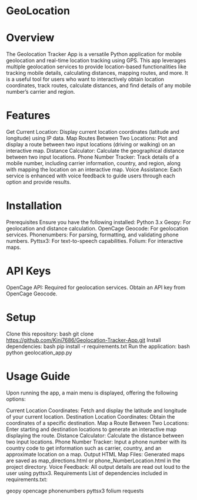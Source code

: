 # GeoLocation

# Overview
The Geolocation Tracker App is a versatile Python application for mobile geolocation and real-time location tracking using GPS. This app leverages multiple geolocation services to provide location-based functionalities like tracking mobile details, calculating distances, mapping routes, and more. It is a useful tool for users who want to interactively obtain location coordinates, track routes, calculate distances, and find details of any mobile number’s carrier and region.

# Features
Get Current Location: Display current location coordinates (latitude and longitude) using IP data.
Map Routes Between Two Locations: Plot and display a route between two input locations (driving or walking) on an interactive map.
Distance Calculator: Calculate the geographical distance between two input locations.
Phone Number Tracker: Track details of a mobile number, including carrier information, country, and region, along with mapping the location on an interactive map.
Voice Assistance: Each service is enhanced with voice feedback to guide users through each option and provide results.

# Installation
Prerequisites
Ensure you have the following installed:
Python 3.x
Geopy: For geolocation and distance calculation.
OpenCage Geocode: For geolocation services.
Phonenumbers: For parsing, formatting, and validating phone numbers.
Pyttsx3: For text-to-speech capabilities.
Folium: For interactive maps.

# API Keys
OpenCage API: Required for geolocation services. Obtain an API key from OpenCage Geocode.

# Setup
Clone this repository:
bash
git clone https://github.com/Kini7686/Geolocation-Tracker-App.git
Install dependencies:
bash
pip install -r requirements.txt
Run the application:
bash
python geolocation_app.py

# Usage Guide
Upon running the app, a main menu is displayed, offering the following options:

Current Location Coordinates: Fetch and display the latitude and longitude of your current location.
Destination Location Coordinates: Obtain the coordinates of a specific destination.
Map a Route Between Two Locations: Enter starting and destination locations to generate an interactive map displaying the route.
Distance Calculator: Calculate the distance between two input locations.
Phone Number Tracker: Input a phone number with its country code to get information such as carrier, country, and an approximate location on a map.
Output
HTML Map Files: Generated maps are saved as map_directions.html or phone_NumberLocation.html in the project directory.
Voice Feedback: All output details are read out loud to the user using pyttsx3.
Requirements
List of dependencies included in requirements.txt:

geopy
opencage
phonenumbers
pyttsx3
folium
requests
